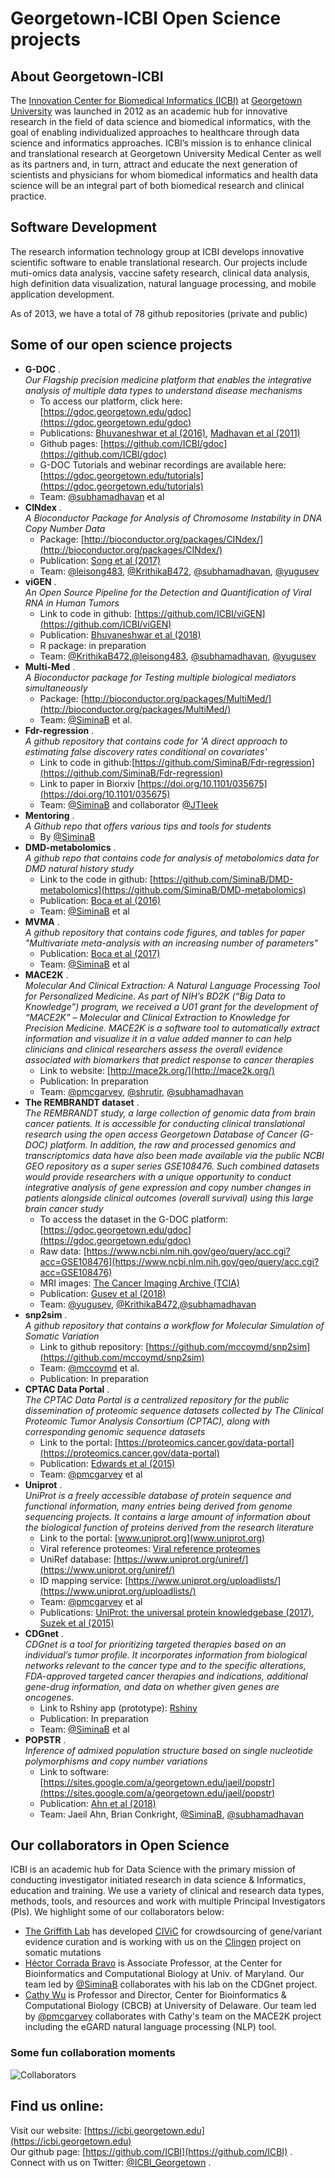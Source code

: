 
# Georgetown-ICBI Open Science projects

## About Georgetown-ICBI
The [Innovation Center for Biomedical Informatics (ICBI)](https://icbi.georgetown.edu) at [Georgetown University](https://lombardi.georgetown.edu/Biomedical-Informatics.html) was launched in 2012 as an academic hub for innovative research in the field of data science and biomedical informatics, with the goal of enabling individualized approaches to healthcare through data science and informatics approaches. ICBI’s mission is to enhance clinical and translational research at Georgetown University Medical Center as well as its partners and, in turn, attract and educate the next generation of scientists and physicians for whom biomedical informatics and health data science will be an integral part of both biomedical research and clinical practice. 

## Software Development
The research information technology group at ICBI develops innovative scientific software to enable translational research. Our projects include muti-omics data analysis, vaccine safety research, clinical data analysis, high definition data visualization, natural language processing, and mobile application development. 

As of 2013, we have a total of 78 github repositories (private and public) 

## Some of our open science projects
* **G-DOC** .  
*Our Flagship precision medicine platform that enables the integrative analysis of multiple data types to understand disease mechanisms* 
  * To access our platform, click here: [https://gdoc.georgetown.edu/gdoc](https://gdoc.georgetown.edu/gdoc)
  * Publications: [Bhuvaneshwar et al (2016)](https://www.ncbi.nlm.nih.gov/pubmed/27130330), [Madhavan et al (2011)](https://www.ncbi.nlm.nih.gov/pubmed/21969811)
  * Github pages: [https://github.com/ICBI/gdoc](https://github.com/ICBI/gdoc)
  * G-DOC Tutorials and webinar recordings are available here: [https://gdoc.georgetown.edu/tutorials](https://gdoc.georgetown.edu/tutorials)
  * Team: [@subhamadhavan](https://github.com/subhamadhavan) et al
* **CINdex** .  
  *A Bioconductor Package for Analysis of Chromosome Instability in DNA Copy Number Data* 
  * Package: [http://bioconductor.org/packages/CINdex/](http://bioconductor.org/packages/CINdex/)
  * Publication: [Song et al (2017)](https://www.ncbi.nlm.nih.gov/pubmed/29343938)
  * Team: [@leisong483](https://github.com/leisong483), [@KrithikaB472](https://github.com/KrithikaB472), [@subhamadhavan](https://github.com/subhamadhavan), [@yugusev](https://github.com/yugusev)
* **viGEN** .  
  *An Open Source Pipeline for the Detection and Quantification of Viral RNA in Human Tumors*
  * Link to code in github: [https://github.com/ICBI/viGEN](https://github.com/ICBI/viGEN)
  * Publication: [Bhuvaneshwar et al (2018)](https://www.ncbi.nlm.nih.gov/pubmed/29922260)
  * R package: in preparation
  * Team: [@KrithikaB472](https://github.com/KrithikaB472),[@leisong483](https://github.com/leisong483), [@subhamadhavan](https://github.com/subhamadhavan), [@yugusev](https://github.com/yugusev)
* **Multi-Med** .  
  *A Bioconductor package for Testing multiple biological mediators simultaneously*
  * Package: [http://bioconductor.org/packages/MultiMed/](http://bioconductor.org/packages/MultiMed/)
  * Team: [@SiminaB](https://github.com/SiminaB) et al.
* **Fdr-regression** .  
  *A github repository that contains code for 'A direct approach to estimating false discovery rates conditional on covariates'*
  * Link to code in github:[https://github.com/SiminaB/Fdr-regression](https://github.com/SiminaB/Fdr-regression)
  * Link to paper in Biorxiv [https://doi.org/10.1101/035675](https://doi.org/10.1101/035675)
  * Team: [@SiminaB](https://github.com/SiminaB) and collaborator [@JTleek](https://github.com/JTleek)
* **Mentoring** .  
  *A Github repo that offers various tips and tools for students*
  * By [@SiminaB](https://github.com/SiminaB)
* **DMD-metabolomics** .  
  *A github repo that contains code for analysis of metabolomics data for DMD natural history study*
  * Link to the code in github: [https://github.com/SiminaB/DMD-metabolomics](https://github.com/SiminaB/DMD-metabolomics)
  * Publication: [Boca et al (2016)](https://www.ncbi.nlm.nih.gov/pubmed/27082433)
  * Team: [@SiminaB](https://github.com/SiminaB) et al
* **MVMA** .  
  *A github repository that contains code figures, and tables for paper "Multivariate meta-analysis with an increasing number of parameters"*
  * Publication: [Boca et al (2017)](https://www.ncbi.nlm.nih.gov/pubmed/28195655)
  * Team: [@SiminaB](https://github.com/SiminaB) et al
* **MACE2K** .  
 *Molecular And Clinical Extraction: A Natural Language Processing Tool for Personalized Medicine. As part of NIH’s BD2K (“Big Data to Knowledge”) program, we received a U01 grant for the development of “MACE2K” – Molecular and Clinical Extraction to Knowledge for Precision Medicine. MACE2K is a software tool to automatically extract information and visualize it in a value added manner to can help clinicians and clinical researchers assess the overall evidence associated with biomarkers that predict response to cancer therapies*
  * Link to website: [http://mace2k.org/](http://mace2k.org/)
  * Publication: In preparation
  * Team: [@pmcgarvey](https://github.com/orgs/ICBI/people/pmcgarvey), [@shrutir](https://github.com/orgs/ICBI/people/shrutir), [@subhamadhavan](https://github.com/subhamadhavan)
* **The REMBRANDT dataset** .  
  *The REMBRANDT study, a large collection of genomic data from brain cancer patients. It is accessible for conducting clinical translational research using the open access Georgetown Database of Cancer (G-DOC) platform. In addition, the raw and processed genomics and transcriptomics data have also been made available via the public NCBI GEO repository as a super series GSE108476. Such combined datasets would provide researchers with a unique opportunity to conduct integrative analysis of gene expression and copy number changes in patients alongside clinical outcomes (overall survival) using this large brain cancer study*
  * To access the dataset in the G-DOC platform: [https://gdoc.georgetown.edu/gdoc](https://gdoc.georgetown.edu/gdoc)
  * Raw data: [https://www.ncbi.nlm.nih.gov/geo/query/acc.cgi?acc=GSE108476](https://www.ncbi.nlm.nih.gov/geo/query/acc.cgi?acc=GSE108476)
  * MRI images: [The Cancer Imaging Archive (TCIA)](https://wiki.cancerimagingarchive.net/display/Public/REMBRANDT) 
  * Publication: [Gusev et al (2018)](https://www.nature.com/articles/sdata2018158) 
  * Team: [@yugusev](https://github.com/yugusev), [@KrithikaB472](https://github.com/KrithikaB472),[@subhamadhavan](https://github.com/subhamadhavan)
* **snp2sim** .  
*A github repository that contains a workflow for Molecular Simulation of Somatic Variation*
  * Link to github repository: [https://github.com/mccoymd/snp2sim](https://github.com/mccoymd/snp2sim)
  * Team: [@mccoymd](https://github.com/mccoymd) et al.
  * Publication: In preparation
* **CPTAC Data Portal** .  
*The CPTAC Data Portal is a centralized repository for the public dissemination of proteomic sequence datasets collected by The Clinical Proteomic Tumor Analysis Consortium (CPTAC), along with corresponding genomic sequence datasets*
  * Link to the portal: [https://proteomics.cancer.gov/data-portal](https://proteomics.cancer.gov/data-portal)
  * Publication: [Edwards et al (2015)](https://www.ncbi.nlm.nih.gov/pubmed/25873244)
  * Team: [@pmcgarvey](https://github.com/orgs/ICBI/people/pmcgarvey) et al 
* **Uniprot** .  
*UniProt is a freely accessible database of protein sequence and functional information, many entries being derived from genome sequencing projects. It contains a large amount of information about the biological function of proteins derived from the research literature*
  * Link to the portal: [www.uniprot.org](www.uniprot.org)
  * Viral reference proteomes: [Viral reference proteomes](https://www.uniprot.org/proteomes/?query=*&fil=taxonomy%3A%22Viruses+%5B10239%5D%22)
  * UniRef database: [https://www.uniprot.org/uniref/](https://www.uniprot.org/uniref/)
  * ID mapping service: [https://www.uniprot.org/uploadlists/](https://www.uniprot.org/uploadlists/)
  * Team: [@pmcgarvey](https://github.com/orgs/ICBI/people/pmcgarvey) et al 
  * Publications: [UniProt: the universal protein knowledgebase (2017)](https://www.ncbi.nlm.nih.gov/pmc/articles/PMC5861450/), [Suzek et al (2015)](https://academic.oup.com/bioinformatics/article/31/6/926/214968)
* **CDGnet** .   
*CDGnet is a tool for prioritizing targeted therapies based on an individual’s tumor profile. It incorporates information from biological networks relevant to the cancer type and to the specific alterations, FDA-approved targeted cancer therapies and indications, additional gene-drug information, and data on whether given genes are oncogenes.* 
  * Link to Rshiny app (prototype): [Rshiny](https://siminaboca.shinyapps.io/Search_MP_results_using_FDA_approvals_targets_KEGG/)
  * Publication: In preparation
  * Team: [@SiminaB](https://github.com/SiminaB) et al
* **POPSTR** .  
*Inference of admixed population structure based on single nucleotide polymorphisms and copy number variations*
  * Link to software: [https://sites.google.com/a/georgetown.edu/jaeil/popstr](https://sites.google.com/a/georgetown.edu/jaeil/popstr)
  * Publication: [Ahn et al (2018)](https://www.ncbi.nlm.nih.gov/pubmed/29293371)
  * Team: Jaeil Ahn, Brian Conkright, [@SiminaB](https://github.com/SiminaB), [@subhamadhavan](https://github.com/subhamadhavan)

## Our collaborators in Open Science
ICBI is an academic hub for Data Science with the primary mission of conducting investigator initiated research in data science & Informatics, education and training. We use a variety of clinical and research data types, methods, tools, and resources and work with multiple Principal Investigators (PIs). We highlight some of our collaborators below:

* [The Griffith Lab](https://github.com/griffithlab) has developed [CIViC](https://civicdb.org/home) for crowdsourcing of gene/variant evidence curation and is working with us on the [Clingen](https://www.clinicalgenome.org/) project on somatic mutations 
* [Héctor Corrada Bravo](http://github.com/hcorrada) is Associate Professor, at the Center for Bioinformatics and Computational Biology at Univ. of Maryland. Our team led by [@SiminaB](https://github.com/SiminaB) collaborates with his lab on the CDGnet project. 
* [Cathy Wu](https://bioinformatics.udel.edu/people/personnel/cathy_wu/) is Professor and Director, Center for Bioinformatics & Computational Biology (CBCB) at University of Delaware. Our team led by [@pmcgarvey](https://github.com/orgs/ICBI/people/pmcgarvey) collaborates with Cathy's team on the MACE2K project including the eGARD natural language processing (NLP) tool. 

### Some fun collaboration moments
![Collaborators](collab.png)

## Find us online:   
Visit our website: [https://icbi.georgetown.edu](https://icbi.georgetown.edu)   
Our github page: [https://github.com/ICBI](https://github.com/ICBI) .  
Connect with us on Twitter: [@ICBI_Georgetown](https://twitter.com/ICBI_Georgetown) . 

